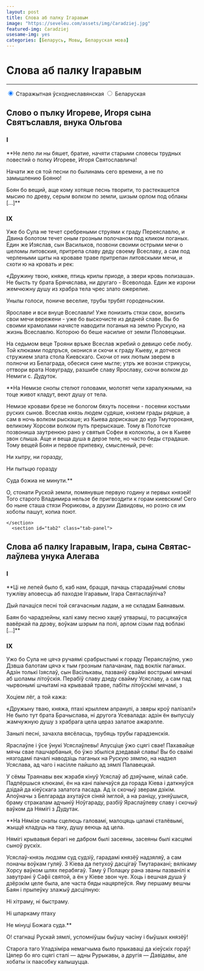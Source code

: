 ```yaml
---
layout: post
title: Слова аб палку Ігаравым
image: "https://seveleu.com/assets/img/čaradziej.jpg"
featured-img: čaradziej
usesame-img: yes
categories: [Беларусь, Мовы, Беларуская мова]
---
```


# Слова аб палку Ігаравым


<hr>


<div class="tabset">
  <!-- Tab 1 -->
  <input type="radio" name="tabset" id="tab1" aria-controls="oes" checked>
  <label for="tab1">Старажытная ўсходнеславянская</label>
  <input type="radio" name="tabset" id="tab2" aria-controls="bel">
  <label for="tab2">Беларуская</label>

  

  <div class="tab-panels">
    <section id="tab1" class="tab-panel">


<h2 id="-">Слово о пълку Игореве, Игоря сына Святъслав­ля, внука Ольгова</h2>
<h3 id="i">I</h3>
<p>**Не лепо ли ны бяшет, братие, начяти старыми словесы трудных повестий о полку Игореве, Игоря Святославлича!</p>
<p>Начати же ся той песни по былинамь сего времени, а не по замышлению Боя­ню!</p>
<p>Боян бо вещий, аще кому хотяше песнь творити, то растекашется мысию по древу, се­рым волком по земли, шизым орлом под облакы [...]**</p>
<h3 id="ix">IX</h3>
<p>Уже бо Сула не течет сребреными струями к граду Переяславлю, и Двина болотом течет оным грозным полочаном под кликом поганых. Един же Изяслав, сын Васильков, по­звони своими острыми мечи о шеломы литовския, притрепа славу деду своему Всеславу, а сам под черлеными щиты на кроваве траве притрепан литовскыми мечи, и схоти ю на кро­вать и рек:</p>
<p>«Дружину твою, княже, птиць крилы приоде, а звери кровь полизаша». Не бысть ту брата Брячяслава, ни другаго - Всеволода. Един же изрони жемчюжну душу из храбра тела чрес злато ожерелие.</p>
<p>Унылы голоси, пониче веселие, трубы трубят городеньскии. </p>
<p>Ярославе и вси внуце Всеславли! Уже понизить стязи свои, вонзить свои мечи вере­жени - уже бо выскочисте из дедней славе. Вы бо своими крамолами начясте наводити по­ганыя на землю Рускую, на жизнь Всеславлю. Которою бо беше насилие от земли Поло­вецкыи. </p>
<p>На седьмом веце Трояни връже Всеслав жребий о девицю себе любу. Той клюками подпръ­ся, оконися и скочи к граду Кыеву, и дотчеся стружием злата стола Киевскаго. Ско­чи от них лютым зверем в полночи из Белаграда, обесися сине мьгле; утръ же вознзи стри­кусы, оттвори врата Новуграду, разшибе славу Ярославу, скочи волком до Немиги с. Дуду­ток.</p>
<p>**На Немизе снопы стелют головами, молотят чепи харалужными, на тоце живот кла­дут, веют душу от тела.</p>
<p>Немизе кровави брезе не бологом бяхуть посеяни - посеяни костьми руских сы­нов. Всеслав князь людем судяше, князем грады рядяше, а сам в ночь волком рыска­ше; из Кыева дорискаше до кур Тмутороканя, великому Хорсови волком путь пре­рыскаше. Тому в Полотске позвониша заутренюю рано у святыя Софеи в колоколы, а он в Кы­еве звон слыша. Аще и веща душа в дерзе теле, но часто беды страдаше. Тому вещей Боян и первое припевку, смысленый, рече:</p>
<p>Ни хытру, ни горазду,</p>
<p>Ни пытьцю горазду</p>
<p>Суда божиа не минути.**</p>
<p>О, стонати Руской земли, помянувше первую годину и первых князей! Того старого Влади­мира нельзе бе пригвоздити к горам киевским! Сего бо ныне сташа стязи Рюриковы, а дру­зии Давидовы, но розно ся им хоботы пашут, копиа поют. </p>



    </section>
      <section id="tab2" class="tab-panel">

<h2 id="-">Слова аб палку Ігаравым, Ігара, сына Святас­лаўлева унука Алегава</h2>
<h3 id="i">I</h3>
<p>**Ці не лепей было б, каб нам, брацця, пачаць старадаўнымі словы тужліву апо­весць аб пахо­дзе Ігаравым, Ігара Святаслаўліча?</p>
<p>Дый пачаціся песні той сягачасным ладам, а не складам Баянавым.</p>
<p>Баян бо чарадзейны, калі каму песню хацеў утварыці, то расцякаўся вавёркай па дрэву, воў­кам шэрым па полі, арлом сізым пад воблакі [...]**</p>
<h3 id="ix">IX</h3>
<p>Ужо бо Сула не цячэ ручаямі срабрыстымі к гораду Пераяслаўлю, ужо Дзвша бало­там цячэ к тым грозным палачанам, пад воклік паганых. Адзін толькі Ізяслаў, сын Васіль­кавы, паз­ваніў сваймі вострымі мячамі аб шоламы літоўскія. Перабіў славу дзеду свайму Усяславу, а сам пад чырвонымі шчытамі на крывавай траве, пабіты літоўскімі мячамі, з</p>
<p>Хоціем лёг, а той кажа:</p>
<p>«Дружыну тваю, княжа, птахі крыллем апранулі, а звяры кроў палізалі!» Не было тут брата Брачыслава, ні другога Усевалада: адзін ён выпусціу жамчужную душу з храбра­га цела це­раз залатое ажарэлле.</p>
<p>Занылі песні, зачахла вясёласць, трубяць трубы гарадзенскія.</p>
<p>Яраслаўле і ўсе ўнукі Усяслаўлевы! Апусціце ўжо сцягі свае! Пахавайце мячы свае пашчар­баныя, бо ўжо збыліся дзедавай славы! Вы бо сваімі нязгодамі пачалі наводзіць па­ганых на Рускую зямлю, на надзел Усяслава, ад чаго і насілле пайшло ад зямлі Палавец­кай.</p>
<p>У сёмы Траянавы век жэрабя кінуў Усяслаў аб дзяўчыне, мілай сабе. Падпёршыся клюкамі, ён на кані паімчаўся да горада Кіева і даткнуўся дзідай да кіеўскага залатога па­сада. Ад іх скочыў зверам дзікім. Апоўначы з Белгарада ахутаўся сіняй імглой, а на раніцу, узняўшы­ся, браму стракалам адчыніў Ноўгараду, разбіў Яраслаўлеву славу і скочыў ваўком да Ня­мігі з Дудутак.</p>
<p>**На Нямізе снапы сцелюць галовамі, малоцяць цапамі сталёвымі, жыццё кла­дуць на таку, душу веюць ад цела.</p>
<p>Нямігі крывавыя берагі не дабром былі засеяны, засеяны былі касцямі сыноў рускіх.</p>
<p>Усяслаў-князь людзям суд судзіў, гарадамі князёў надзяляў, а сам поначы воў­кам гу­ляў. 3 Кіева да петухоў дасцігаў Тмутаракані; вялікаму Хорсу ваўком шлях пе­рабягаў. Таму ў Полацку рана званы пазванілі к завутрані ў Сафіі святой, а ён у Кіеве звон чуе. Хоць і вешчая душа ў дзёрзкім целе была, але часта бяды нацярпеўся. Яму пер­шаму вешчы Баян і прыпеўку злажыў дасціпную:</p>
<p>Ні хітраму, ні быстраму.</p>
<p>Ні шпаркаму птаху</p>
<p>Не мінуці Божага суда.**</p>
<p>О! стагнаці Рускай зямлі, успомніўшы быўшу часіну і быўшых князёў!</p>
<p>Старога таго Уладзіміра немагчыма было прыкаваці да кіеўскіх гораў! Цяпер бо яго сцягі ста­лі — адны Рурыкавы, а другія — Давідавы, але хобаты іх паасобку калышуцца.</p>



</section>


  </div>
  
</div>
